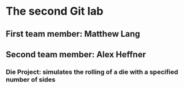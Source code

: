 # The second Git lab
## First team member: Matthew Lang
## Second team member: Alex Heffner
### Die Project: simulates the rolling of a die with a specified number of sides
